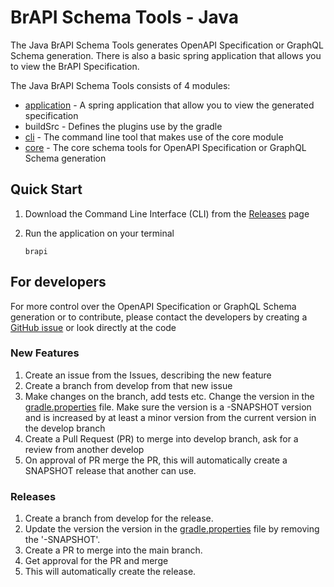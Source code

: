 # BrAPI Schema Tools - Java 

The Java BrAPI Schema Tools generates OpenAPI Specification or GraphQL Schema generation.
There is also a basic spring application that allows you to view the BrAPI Specification.

The Java BrAPI Schema Tools consists of 4 modules:

* [application](application/README.md) - A spring application that allow you to view the generated specification
* buildSrc - Defines the plugins use by the gradle
* [cli](cli/README.md) - The command line tool that makes use of the core module
* [core](core/README.md) - The core schema tools for OpenAPI Specification or GraphQL Schema generation

## Quick Start

1. Download the Command Line Interface (CLI) from the
   [Releases](https://github.com/plantbreeding/brapi-schema-tools/releases) page
2. Run the application on your terminal

    ```
    brapi
    ```

## For developers
For more control over the OpenAPI Specification or GraphQL Schema generation or to
contribute, please contact the developers by creating a
[GitHub issue](https://github.com/plantbreeding/brapi-schema-tools/issues) or look directly at the
code

### New Features

1. Create an issue from the Issues, describing the new feature
2. Create a branch from develop from that new issue
3. Make changes on the branch, add tests etc. Change the version in the [gradle.properties](gradle.properties) file. Make sure the version is a -SNAPSHOT version and is increased by at least a minor version from the current version in the develop branch
4. Create a Pull Request (PR) to merge into develop branch, ask for a review from another develop
5. On approval of PR merge the PR, this will automatically create a SNAPSHOT release that another can use.

### Releases

1. Create a branch from develop for the release. 
2. Update the version the version in the [gradle.properties](gradle.properties) file by removing the '-SNAPSHOT'.
3. Create a PR to merge into the main branch. 
4. Get approval for the PR and merge
5. This will automatically create the release.